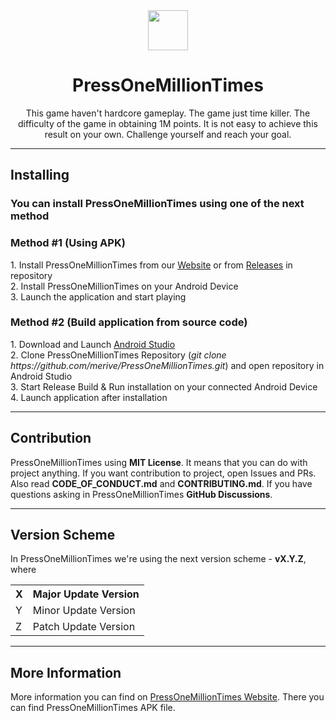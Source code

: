 <div align="center">
    <img src="https://github.com/merive-inc/PressOneMillionTimes/blob/main/assets/P1MT.svg" width="64">
    <h1 align="center">PressOneMillionTimes</h1>
    <p>
        This game haven't hardcore gameplay.
        The game just time killer.
        The difficulty of the game in obtaining 1M points.
        It is not easy to achieve this result on your own.
        Challenge yourself and reach your goal.
    </p>
</div>

<hr/>

<div>
    <h2>Installing</h2>
    <h3>You can install PressOneMillionTimes using one of the next method</h3>
    <h3>Method #1 (Using APK)</h3>
    <p>
        1. Install PressOneMillionTimes from our <a href="https://merive.vercel.app/pressonemilliontimes">Website</a> or from <a href="https://github.com/merive-inc/PressOneMillionTimes/releases">Releases</a> in repository<br>
        2. Install PressOneMillionTimes on your Android Device<br>
        3. Launch the application and start playing
    </p>
    <h3>Method #2 (Build application from source code)</h3>
    <p>
        1. Download and Launch <a href="https://developer.android.com/studio">Android Studio</a><br>
        2. Clone PressOneMillionTimes Repository (<i>git clone https://github.com/merive/PressOneMillionTimes.git</i>) and open repository in Android Studio<br>
        3. Start Release Build & Run installation on your connected Android Device<br>
        4. Launch application after installation
    </p>
</div>

<hr/>

<div>
    <h2>Contribution</h2>
    <p>
        PressOneMillionTimes using <b>MIT License</b>.
        It means that you can do with project anything.
        If you want contribution to project, open Issues and PRs.
        Also read <b>CODE_OF_CONDUCT.md</b> and <b>CONTRIBUTING.md</b>.
        If you have questions asking in PressOneMillionTimes <b>GitHub Discussions</b>.
    </p>
</div>

<hr/>

<div>
    <h2>Version Scheme</h2>
    <p>
        In PressOneMillionTimes we're using the next version scheme - <b>vX.Y.Z</b>, where
        <table align="center">
            <tr><th>X</th><th>Major Update Version</th></tr>
            <tr><td>Y</td><td>Minor Update Version</td></tr>
            <tr><td>Z</td><td>Patch Update Version</td></tr>
        </table>
    </p>
</div>

<hr/>

<div>
    <h2>More Information</h2>
    <p>
        More information you can find on <a href="https://merive.vercel.app/pressonemilliontimes">PressOneMillionTimes Website</a>. 
        There you can find PressOneMillionTimes APK file.
    </p>
</div>
